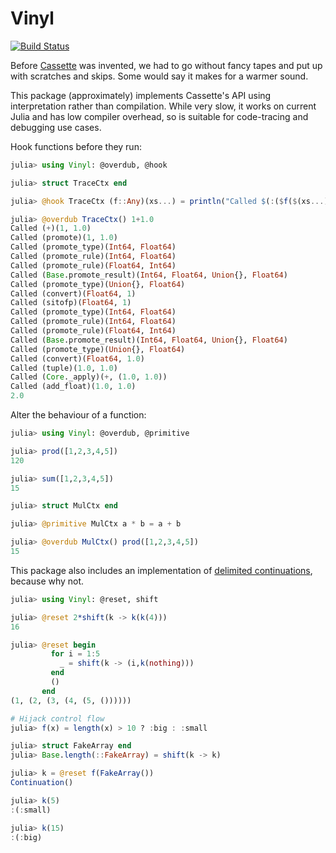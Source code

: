 # Vinyl

[![Build Status](https://travis-ci.org/MikeInnes/Vinyl.jl.svg?branch=master)](https://travis-ci.org/MikeInnes/Vinyl.jl)

Before [Cassette](https://github.com/jrevels/Cassette.jl/) was invented, we had to go without fancy tapes and put up with scratches and skips. Some would say it makes for a warmer sound.

This package (approximately) implements Cassette's API using interpretation rather than compilation. While very slow, it works on current Julia and has low compiler overhead, so is suitable for code-tracing and debugging use cases.

Hook functions before they run:

```julia
julia> using Vinyl: @overdub, @hook

julia> struct TraceCtx end

julia> @hook TraceCtx (f::Any)(xs...) = println("Called $(:($f($(xs...))))")

julia> @overdub TraceCtx() 1+1.0
Called (+)(1, 1.0)
Called (promote)(1, 1.0)
Called (promote_type)(Int64, Float64)
Called (promote_rule)(Int64, Float64)
Called (promote_rule)(Float64, Int64)
Called (Base.promote_result)(Int64, Float64, Union{}, Float64)
Called (promote_type)(Union{}, Float64)
Called (convert)(Float64, 1)
Called (sitofp)(Float64, 1)
Called (promote_type)(Int64, Float64)
Called (promote_rule)(Int64, Float64)
Called (promote_rule)(Float64, Int64)
Called (Base.promote_result)(Int64, Float64, Union{}, Float64)
Called (promote_type)(Union{}, Float64)
Called (convert)(Float64, 1.0)
Called (tuple)(1.0, 1.0)
Called (Core._apply)(+, (1.0, 1.0))
Called (add_float)(1.0, 1.0)
2.0
```

Alter the behaviour of a function:

```julia
julia> using Vinyl: @overdub, @primitive

julia> prod([1,2,3,4,5])
120

julia> sum([1,2,3,4,5])
15

julia> struct MulCtx end

julia> @primitive MulCtx a * b = a + b

julia> @overdub MulCtx() prod([1,2,3,4,5])
15
```

This package also includes an implementation of [delimited continuations](https://en.wikipedia.org/wiki/Delimited_continuation), because why not.

```julia
julia> using Vinyl: @reset, shift

julia> @reset 2*shift(k -> k(k(4)))
16

julia> @reset begin
         for i = 1:5
           _ = shift(k -> (i,k(nothing)))
         end
         ()
       end
(1, (2, (3, (4, (5, ())))))

# Hijack control flow
julia> f(x) = length(x) > 10 ? :big : :small

julia> struct FakeArray end
julia> Base.length(::FakeArray) = shift(k -> k)

julia> k = @reset f(FakeArray())
Continuation()

julia> k(5)
:(:small)

julia> k(15)
:(:big)
```
